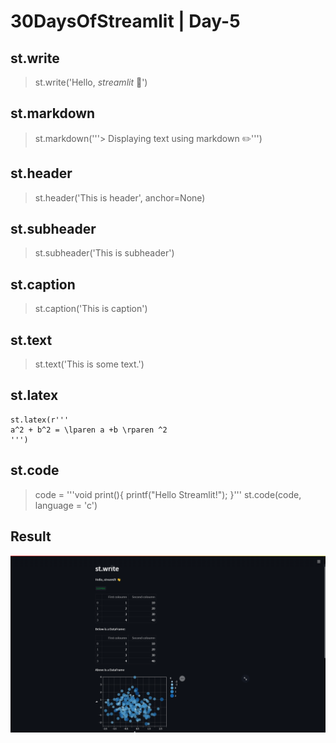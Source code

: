   

# 30DaysOfStreamlit | Day-5

## st.write
> st.write('Hello, *streamlit* :wave:')
## st.markdown
> st.markdown('''> Displaying text using markdown :pencil2:''')
## st.header
> st.header('This is header', anchor=None)
## st.subheader
> st.subheader('This is subheader')
## st.caption
> st.caption('This is caption')
## st.text
> st.text('This is some text.')
## st.latex
```
st.latex(r'''
a^2 + b^2 = \lparen a +b \rparen ^2
''')
```
## st.code
> code = '''void print(){
printf("Hello Streamlit!");
}'''
st.code(code, language = 'c')

## Result

  

![day5](https://github.com/dotaadarsh/30DaysOfStreamlit/blob/main/asserts/Day-5.PNG)